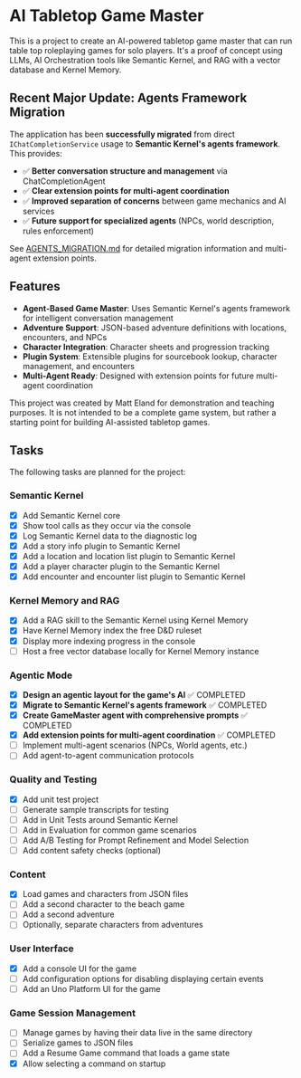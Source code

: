 # AI Tabletop Game Master

This is a project to create an AI-powered tabletop game master that can run table top roleplaying games for solo players. It's a proof of concept using LLMs, AI Orchestration tools like Semantic Kernel, and RAG with a vector database and Kernel Memory.

## Recent Major Update: Agents Framework Migration

The application has been **successfully migrated** from direct `IChatCompletionService` usage to **Semantic Kernel's agents framework**. This provides:

- ✅ **Better conversation structure and management** via ChatCompletionAgent
- ✅ **Clear extension points for multi-agent coordination** 
- ✅ **Improved separation of concerns** between game mechanics and AI services
- ✅ **Future support for specialized agents** (NPCs, world description, rules enforcement)

See [AGENTS_MIGRATION.md](AGENTS_MIGRATION.md) for detailed migration information and multi-agent extension points.

## Features

- **Agent-Based Game Master**: Uses Semantic Kernel's agents framework for intelligent conversation management
- **Adventure Support**: JSON-based adventure definitions with locations, encounters, and NPCs
- **Character Integration**: Character sheets and progression tracking  
- **Plugin System**: Extensible plugins for sourcebook lookup, character management, and encounters
- **Multi-Agent Ready**: Designed with extension points for future multi-agent coordination

This project was created by Matt Eland for demonstration and teaching purposes. It is not intended to be a complete game system, but rather a starting point for building AI-assisted tabletop games.

## Tasks

The following tasks are planned for the project:

### Semantic Kernel

- [x] Add Semantic Kernel core
- [x] Show tool calls as they occur via the console
- [x] Log Semantic Kernel data to the diagnostic log
- [x] Add a story info plugin to Semantic Kernel
- [x] Add a location and location list plugin to Semantic Kernel
- [x] Add a player character plugin to the Semantic Kernel
- [x] Add encounter and encounter list plugin to Semantic Kernel

### Kernel Memory and RAG

- [x] Add a RAG skill to the Semantic Kernel using Kernel Memory
- [x] Have Kernel Memory index the free D&D ruleset
- [x] Display more indexing progress in the console
- [ ] Host a free vector database locally for Kernel Memory instance

### Agentic Mode

- [x] **Design an agentic layout for the game's AI** ✅ COMPLETED
- [x] **Migrate to Semantic Kernel's agents framework** ✅ COMPLETED
- [x] **Create GameMaster agent with comprehensive prompts** ✅ COMPLETED
- [x] **Add extension points for multi-agent coordination** ✅ COMPLETED
- [ ] Implement multi-agent scenarios (NPCs, World agents, etc.)
- [ ] Add agent-to-agent communication protocols

### Quality and Testing

- [x] Add unit test project
- [ ] Generate sample transcripts for testing
- [ ] Add in Unit Tests around Semantic Kernel
- [ ] Add in Evaluation for common game scenarios
- [ ] Add A/B Testing for Prompt Refinement and Model Selection
- [ ] Add content safety checks (optional)

### Content

- [x] Load games and characters from JSON files
- [ ] Add a second character to the beach game
- [ ] Add a second adventure
- [ ] Optionally, separate characters from adventures

### User Interface

- [x] Add a console UI for the game
- [ ] Add configuration options for disabling displaying certain events
- [ ] Add an Uno Platform UI for the game

### Game Session Management

- [ ] Manage games by having their data live in the same directory
- [ ] Serialize games to JSON files
- [ ] Add a Resume Game command that loads a game state
- [x] Allow selecting a command on startup
